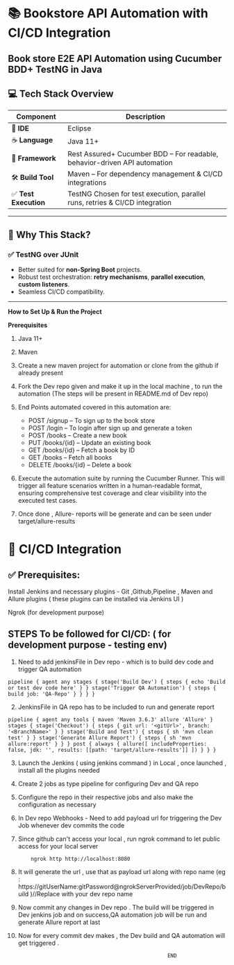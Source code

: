 # 📚 Bookstore API Automation with CI/CD Integration
  ## Book store E2E API Automation using Cucumber BDD+ TestNG in Java

## 💻 Tech Stack Overview

| Component               | Description                                                                 
|-------------------------|-----------------------------------------------------------------------------
| 🧠 **IDE**              | Eclipse                                                               
| ☕ **Language**          | Java 11+                                                                    
| 🔄 **Framework**        | Rest Assured+ Cucumber BDD – For readable, behavior-driven API automation 
| 🛠 **Build Tool**       | Maven – For dependency management & CI/CD integrations 
| ✅ **Test Execution**   | TestNG Chosen for test execution, parallel runs, retries & CI/CD integration

--------------------
## 🧪 Why This Stack?

### ✅ TestNG over JUnit
- Better suited for **non-Spring Boot** projects.
- Robust test orchestration: **retry mechanisms**, **parallel execution**, **custom listeners**.
- Seamless CI/CD compatibility.

------------------------------
**How to Set Up & Run the Project**

 **Prerequisites**
 
1) Java 11+
2)  Maven

 1) Create a new maven project for automation or clone from the github if already present
 2) Fork the Dev repo given and make it up in the local machine , to run the automation (The steps will be present in README.md of Dev repo)
 3) End Points automated covered in this automation are:
   
     * POST /signup – To sign up to the book store
     * POST /login – To login after sign up and generate a token
     * POST /books – Create a new book
     * PUT /books/{id} – Update an existing book
     * GET /books/{id} – Fetch a book by ID
     * GET /books – Fetch all books
     * DELETE /books/{id} – Delete a book

6) Execute the automation suite by running the Cucumber Runner. This will trigger all feature scenarios written in a human-readable format, ensuring comprehensive test coverage and clear visibility into the executed test cases.
7) Once done , Allure- reports will be generate and can be seen under target/allure-results

# **🚀 CI/CD Integration**

## **✅ Prerequisites:**    

   Install Jenkins and necessary plugins - Git ,Github,Pipeline , Maven and Allure plugins ( these plugins can be installed via Jenkins UI )
   
   Ngrok (for development purpose)

## **STEPS To be followed for CI/CD:** ( for development purpose - testing env)

1) Need to add jenkinsFile in Dev repo - which is to build dev code and trigger QA automation

<pre lang="groovy"><code>pipeline { agent any stages { stage('Build Dev') { steps { echo 'Build or test dev code here' } } stage('Trigger QA Automation') { steps { build job: 'QA-Repo' } } } } </code></pre>

  
2) JenkinsFile in QA repo has to be included to run and generate report

<pre lang="groovy"><code>pipeline { agent any tools { maven 'Maven 3.6.3' allure 'Allure' } stages { stage('Checkout') { steps { git url: '&lt;gitUrl&gt;', branch: '&lt;BranchName&gt;' } } stage('Build and Test') { steps { sh 'mvn clean test' } } stage('Generate Allure Report') { steps { sh 'mvn allure:report' } } } post { always { allure([ includeProperties: false, jdk: '', results: [[path: 'target/allure-results']] ]) } } }</code></pre>

3) Launch the Jenkins ( using jenkins command ) in Local , once launched , install all the plugins needed
4) Create 2 jobs as type pipeline for configuring Dev and QA repo
5) Configure the repo in their respective jobs and also make the configuration as necessary
6) In Dev repo Webhooks - Need to add payload url for triggering the Dev Job whenever dev commits the code
7) Since github can't access your local , run ngrok command to let public access for your local server

           ngrok http http://localhost:8080 
8) It will generate the url , use that as payload url along with repo name (eg : https://gitUserName:gitPassword@ngrokServerProvided/job/DevRepo/build )//Replace with your dev repo name
9) Now commit any changes in Dev repo . The build will be triggered in Dev jenkins job and on success,QA automation job will be run and generate Allure report at last
10) Now for every commit dev makes , the Dev build and QA automation will get triggered .

                                                        END


   
